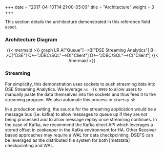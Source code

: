 +++
date = "2017-04-10T14:21:00-05:00"
title = "Architecture"
weight = 3
+++

This section details the architecture demonstrated in this reference field asset.

### Architecture Diagram

<div title="rendered dynamically" align="middle">
{{< mermaid >}}
graph LR
A["Queue"]-->B["DSE Streaming Analytics"]
B-->C["DSE"]
C<--"JDBC/SQL"-->D["Client"]
D<--"JDBC/SQL"-->C["Client"]
{{< /mermaid >}}
</div>

### Streaming

For simplicity, this demonstration uses sockets to push streaming data into DSE Streaming Analytics. We leverage `nc -lk 9999` to allow users to manually paste the data themselves into the sockets and thus feed it to the streaming program. We also automate this process in `startup.sh`

In a production setting, the source for the streaming application would be a message bus (i.e. kafka) to allow messages to queue up if they are not being processed and to allow message replay once streaming continues. In the case of Kafka, we recommend the Kafka direct API which leverages a stored offset in zookeeper in the Kafka environment for HA. Other Receiver based approaches may require a WAL for data checkpointing. DSEFS can be leveraged as the distributed file system for both [metatata] checkpointing and WAL.
